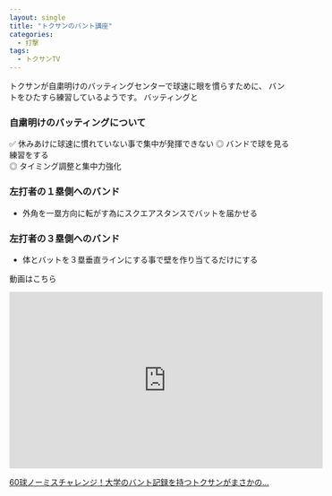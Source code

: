 ```yaml
---
layout: single
title: "トクサンのバント講座"
categories:
  - 打撃 
tags:
  - トクサンTV
---
```


トクサンが自粛明けのバッティングセンターで球速に眼を慣らすために、
バントをひたすら練習しているようです。
バッティングと

### 自粛明けのバッティングについて

✅ 休みあけに球速に慣れていない事で集中が発揮できない
◎ バンドで球を見る練習をする  
◎ タイミング調整と集中力強化  

### 左打者の１塁側へのバンド

- 外角を一塁方向に転がす為にスクエアスタンスでバットを届かせる

### 左打者の３塁側へのバンド
- 体とバットを３塁垂直ラインにする事で壁を作り当てるだけにする

動画はこちら
<iframe width="560" height="315" src="https://www.youtube.com/embed/NfxLo_uzLro" frameborder="0" allow="accelerometer; autoplay; encrypted-media; gyroscope; picture-in-picture" allowfullscreen></iframe>

[60球ノーミスチャレンジ！大学のバント記録を持つトクサンがまさかの…](https://youtu.be/NfxLo_uzLro)